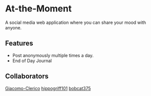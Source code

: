 # At-the-Moment
A social media web application where you can share your mood with anyone.

## Features
- Post anonymously multiple times a day.
- End of Day Journal

## Collaborators

[Giacomo-Clerico](https://github.com/Giacomo-Clerico)
[hippogriff101](https://github.com/hippogriff101)
[bobcat375](https://github.com/bobcat375)
